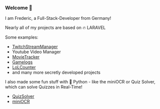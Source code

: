 ### Welcome 👋

I am Frederic, a Full-Stack-Developer from Germany!

Nearly all of my projects are based on 🔥 LARAVEL

Some examples:
- [TwitchStreamManager](https://github.com/fragxz/info_tsm)
- Youtube Video Manager
- [MovieTracker](https://github.com/fragxz/MovieTracker)
- [Gamelogs](https://www.gamelogs.de)
- [LoLCounter](https://lolcounter.fragxz.de)
- and many more secretly developed projects 

I also made some fun stuff with 🐍 Python - like the miniOCR or Quiz Solver, which can solve Quizzes in Real-Time!
- [QuizSolver](https://github.com/fragxz/QuizSolver)
- [miniOCR](https://github.com/fragxz/miniOCR)
